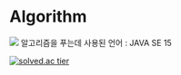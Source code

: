 # Algorithm

<img src="https://img.shields.io/badge/Java-007396?style=flat-square&amp;logo=Java&amp;logoColor=white">
  알고리즘을 푸는데 사용된 언어 : JAVA SE 15

[![solved.ac tier](http://mazassumnida.wtf/api/generate_badge?boj=fakehg13)](https://solved.ac/fakehg13)
